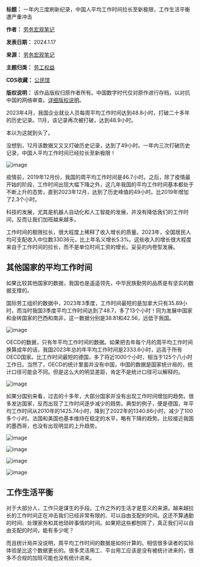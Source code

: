 

**标题：** 一年内三度刷新纪录，中国人平均工作时间拉长至新极限，工作生活平衡遭严重冲击  

**作者：** [劳务宏观笔记](https://chinadigitaltimes.net/space/劳务宏观笔记)  

**发表日期：** 2024.1.17  

**来源：** [劳务宏观笔记](https://web.archive.org/web/https://mp.weixin.qq.com/s/5RfTtyxXcsNN8pXqwLCsNQ)  

**主题归类：** [劳工权益](https://chinadigitaltimes.net/space/劳工权益)  

**CDS收藏：** [公民馆](https://chinadigitaltimes.net/space/%E5%85%AC%E6%B0%91%E9%A6%86)  

**版权说明：** 该作品版权归原作者所有。中国数字时代仅对原作进行存档，以对抗中国的网络审查。[详细版权说明](https://chinadigitaltimes.net/chinese/copyright)。


2023年4月，我国企业就业人员每周平均工作时间达到48.8小时，打破二十多年的历史记录。11月，该记录再次被打破，达到48.9小时。


本以为这就到头了。


没想到，12月该数据又又又打破历史记录，达到了49小时。一年内三次打破历史记录，中国人平均工作时间已经拉长至新极限！


![image](https://chinadigitaltimes.net/chinese/files/2024/01/post-704303-65a9883286e09.png)


疫情前，2019年12月份，我国的周平均工作时间是46.7小时。之后，除了疫情最开始的阶段，工作时间出现大幅下降之外，这几年我国的平均工作时间基本都处于不断上升的态势，直到2023年12月，达到了历史峰值的49小时。比2019年增加了2.3个小时。


科技的发展，尤其是机器人自动化和人工智能的发展，并没有降低我们的工作时间，反而让我们加班越来越多。


工作时间的极限拉长，很大程度上稀释了收入增长的质量。2023年，全国居民人均可支配收入中位数33036元，比上年名义增长5.3%。这些收入的增长很大程度来自于工作时间的拉长，而不是单位时间工资的增长。妥妥的内卷型发展。 


**其他国家的平均工作时间** 
---------------


如果比较其他国家的数据，我国也是遥遥领先，中华民族勤劳的品质是有坚实的数据支撑的。 


国际劳工组织的数据中，2023年3季度，工作时间最短的是加拿大只有35.89小时，而当时我国3季度平均工作时间达到了48.7，多了13个小时！同为发展中国家和金砖国家的巴西和南非，这一数据分别是38.81和42.56，远低于我国。


![image](https://chinadigitaltimes.net/chinese/files/2024/01/post-704303-65a988329241c.png)


OECD的数据，只有年平均工作时间的数据。如果把去年每个月的周平均工作时间换算成年的话，我国2023年总的年平均工作时间是2333.6小时，远高于所有OECD国家。比工作时间最短的德国，多了将近1000个小时，相当于125个八小时工作日。当然了，OECD的统计里面并没有中国，中国的数据是国家统计局的，统计口径可能会不同。但是这么大的明显差距，肯定不是统计口径可以解释的。‍‍‍‍‍‍‍‍‍‍‍‍‍‍‍‍


![image](https://chinadigitaltimes.net/chinese/files/2024/01/post-704303-65a988329f38d.png)


如果分国别来看，过去的十多年，大部分国家并没有出现工作时间增加的趋势。很多发达国家，反而出现了工作时间逐步减少的趋势。典型的例子，便是德国，年平均工作时间从2010年的1425.74小时，降到了2022年的1340.86小时，减少了100多个小时。法国和美国也基本维持在稳定的水平，略有下降的趋势。比较接近我国的墨西哥，也没有出现明显的上升趋势。 


![image](https://chinadigitaltimes.net/chinese/files/2024/01/post-704303-65a98832a8aa4.png)


![image](https://chinadigitaltimes.net/chinese/files/2024/01/post-704303-65a98832b14a0.png)


![image](https://chinadigitaltimes.net/chinese/files/2024/01/post-704303-65a98832b9fc5.png)


![image](https://chinadigitaltimes.net/chinese/files/2024/01/post-704303-65a98832c20b2.png)


**工作生活平衡** 
----------


对于大部分人，工作只是谋生的手段。工作之外的生活才是意义的来源。越来越拉长的工作时间正在冲击我们已经非常有限的、可以自由支配的时间。这还不算通勤的时间、处理家务和其他琐碎事情的时间。如果把这些都刨除了，真正我们可以自由支配的时间，能有多少呢？ 


而且统计局并没说明，周平均工作时间的数据是如何计算的。相信很多读者的实际体验是比这个数据更长的。很多灵活用工、平台用工应该是没有被统计进来的，很多不合规的加班可能也没有统计进来。

